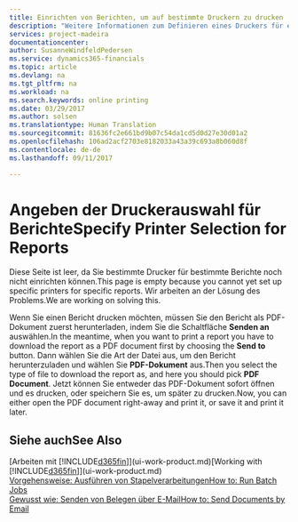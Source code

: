 ```yaml
---
title: Einrichten von Berichten, um auf bestimmte Druckern zu drucken | Microsoft Docs
description: "Weitere Informationen zum Definieren eines Druckers für eine Bericht und zur Nutzung des Druckerauswahlfensters."
services: project-madeira
documentationcenter: 
author: SusanneWindfeldPedersen
ms.service: dynamics365-financials
ms.topic: article
ms.devlang: na
ms.tgt_pltfrm: na
ms.workload: na
ms.search.keywords: online printing
ms.date: 03/29/2017
ms.author: solsen
ms.translationtype: Human Translation
ms.sourcegitcommit: 81636fc2e661bd9b07c54da1cd5d0d27e30d01a2
ms.openlocfilehash: 106ad2acf2703e8182033a43a39c693a8b060d8f
ms.contentlocale: de-de
ms.lasthandoff: 09/11/2017

---
```

# <a name="specify-printer-selection-for-reports"></a><span data-ttu-id="0e2e0-103">Angeben der Druckerauswahl für Berichte</span><span class="sxs-lookup"><span data-stu-id="0e2e0-103">Specify Printer Selection for Reports</span></span>
<span data-ttu-id="0e2e0-104">Diese Seite ist leer, da Sie bestimmte Drucker für bestimmte Berichte noch nicht einrichten können.</span><span class="sxs-lookup"><span data-stu-id="0e2e0-104">This page is empty because you cannot yet set up specific printers for specific reports.</span></span> <span data-ttu-id="0e2e0-105">Wir arbeiten an der Lösung des Problems.</span><span class="sxs-lookup"><span data-stu-id="0e2e0-105">We are working on solving this.</span></span>

<span data-ttu-id="0e2e0-106">Wenn Sie einen Bericht drucken möchten, müssen Sie den Bericht als PDF-Dokument zuerst herunterladen, indem Sie die Schaltfläche **Senden an** auswählen.</span><span class="sxs-lookup"><span data-stu-id="0e2e0-106">In the meantime, when you want to print a report you have to download the report as a PDF document first by choosing the **Send to** button.</span></span> <span data-ttu-id="0e2e0-107">Dann wählen Sie die Art der Datei aus, um den Bericht herunterzuladen und wählen Sie **PDF-Dokument** aus.</span><span class="sxs-lookup"><span data-stu-id="0e2e0-107">Then you select the type of file to download the report as, and here you should pick **PDF Document**.</span></span> <span data-ttu-id="0e2e0-108">Jetzt können Sie entweder das PDF-Dokument sofort öffnen und es drucken, oder speichern Sie es, um später zu drucken.</span><span class="sxs-lookup"><span data-stu-id="0e2e0-108">Now, you can either open the PDF document right-away and print it, or save it and print it later.</span></span>

<!--

You can set up reports so that they must be printed on a specific printer. The following are some uses of printer selection:

- You can print reports on special company letterhead.
- You can print reports on different paper sizes.
- You can print reports on the default printer of a specified employee.

You use the **Printer Selections** window to set different values to obtain different output. If you set a specific printer selection, then it takes precedence over a more general printer selection. For example, you can set a printer selection that has values in the **User ID**, **Report ID**, and **Printer Name** fields. This printer selection takes precedence over a printer selection that has blank entries in the **User ID** or **Report ID** fields.

The following table describes the combination of values to specify when you set up printer selections for a report.

|To                                                 |Set the following values                                             |
|---------------------------------------------------|---------------------------------------------------------------------|
|Print a report to a specific printer for all users |Specify values in the **Report ID** and **Printer Name** fields and leave the **User ID** field blank.|
|Print all reports to a specific printer for a specific user|Specify values in the **User ID** and **Printer Name** fields and leave the **Report ID** field blank.|
|Set the default printer for all reports|Specify a value in the **Printer Name** field and leave the **User ID** and **Report ID** fields blank.|
|Print a specific report to the user’s default printer|Specify a value in the **Report ID** field and leave the **Printer Name** and **User ID** fields blank.|
|Print a specific report to a specific printer for a specific user|Specify values in all three fields.|
-->

## <a name="see-also"></a><span data-ttu-id="0e2e0-109">Siehe auch</span><span class="sxs-lookup"><span data-stu-id="0e2e0-109">See Also</span></span>
<span data-ttu-id="0e2e0-110">[Arbeiten mit [!INCLUDE[d365fin](includes/d365fin_md.md)]](ui-work-product.md)</span><span class="sxs-lookup"><span data-stu-id="0e2e0-110">[Working with [!INCLUDE[d365fin](includes/d365fin_md.md)]](ui-work-product.md)</span></span>  
[<span data-ttu-id="0e2e0-111">Vorgehensweise: Ausführen von Stapelverarbeitungen</span><span class="sxs-lookup"><span data-stu-id="0e2e0-111">How to: Run Batch Jobs</span></span>](ui-how-run-batch-jobs.md)  
[<span data-ttu-id="0e2e0-112">Gewusst wie: Senden von Belegen über E-Mail</span><span class="sxs-lookup"><span data-stu-id="0e2e0-112">How to: Send Documents by Email</span></span>](ui-how-send-documents-email.md)  

